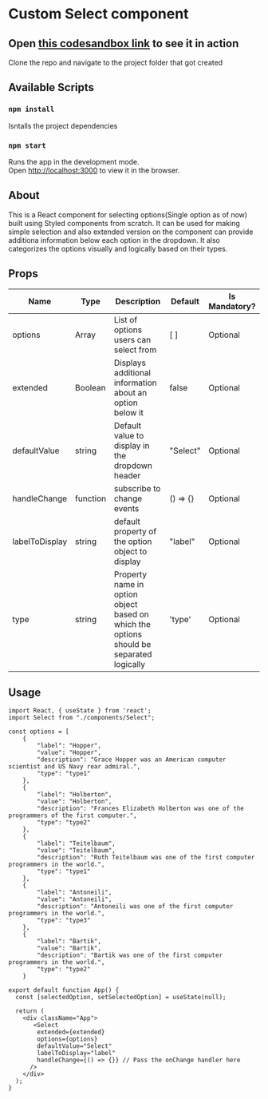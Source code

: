 # Custom Select component
## Open [this codesandbox link](https://codesandbox.io/s/github/GokulManoharan/atlas-ds-challenge) to see it in action

Clone the repo and navigate to the project folder that got created

## Available Scripts
### `npm install` 

Isntalls the project dependencies

### `npm start`

Runs the app in the development mode.\
Open [http://localhost:3000](http://localhost:3000) to view it in the browser.

## About

This is a React component for selecting options(Single option as of now) built using Styled components from scratch. It can be used for making simple selection and also extended version on the component can provide additiona information below each option in the dropdown.
It also categorizes the options visually and logically based on their types.

## Props

| Name         | Type    | Description                                                | Default  | Is Mandatory? |
|--------------|---------|------------------------------------------------------------|----------|---------------|
| options      | Array   | List of options users can select from                | [ ]      | Optional
| extended     | Boolean | Displays additional information about an option below it | false    | Optional
| defaultValue | string  | Default value to display in the dropdown header            | "Select" | Optional
| handleChange | function| subscribe to change events     | () => {} | Optional
| labelToDisplay | string | default property of the option object to display | "label" | Optional
| type | string | Property name in option object based on which the options should be separated logically | 'type' | Optional

## Usage
```JSX
import React, { useState } from 'react';
import Select from "./components/Select";

const options = [
    {
        "label": "Hopper",
        "value": "Hopper",
        "description": "Grace Hopper was an American computer scientist and US Navy rear admiral.",
        "type": "type1"
    },
    {
        "label": "Holberton",
        "value": "Holberton",
        "description": "Frances Elizabeth Holberton was one of the programmers of the first computer.",
        "type": "type2"
    },
    {
        "label": "Teitelbaum",
        "value": "Teitelbaum",
        "description": "Ruth Teitelbaum was one of the first computer programmers in the world.",
        "type": "type1"
    },
    {
        "label": "Antoneili",
        "value": "Antoneili",
        "description": "Antoneili was one of the first computer programmers in the world.",
        "type": "type3"
    },
    {
        "label": "Bartik",
        "value": "Bartik",
        "description": "Bartik was one of the first computer programmers in the world.",
        "type": "type2"
    }

export default function App() {
  const [selectedOption, setSelectedOption] = useState(null);

  return (
    <div className="App">
       <Select 
        extended={extended} 
        options={options}
        defaultValue="Select"
        labelToDisplay="label"
        handleChange={() => {}} // Pass the onChange handler here
      />
    </div>
  );
}
```
